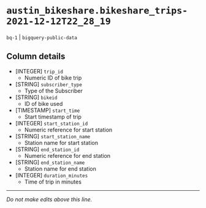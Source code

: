 # `austin_bikeshare.bikeshare_trips-2021-12-12T22_28_19`
`bq-1` | `bigquery-public-data`

## Column details
* [INTEGER]   `trip_id`
  - Numeric ID of bike trip
* [STRING]    `subscriber_type`
  - Type of the Subscriber
* [STRING]    `bikeid`
  - ID of bike used
* [TIMESTAMP] `start_time`
  - Start timestamp of trip
* [INTEGER]   `start_station_id`
  - Numeric reference for start station
* [STRING]    `start_station_name`
  - Station name for start station
* [STRING]    `end_station_id`
  - Numeric reference for end station
* [STRING]    `end_station_name`
  - Station name for end station
* [INTEGER]   `duration_minutes`
  - Time of trip in minutes

-------------------------------------------------------------------------------
*Do not make edits above this line.*
